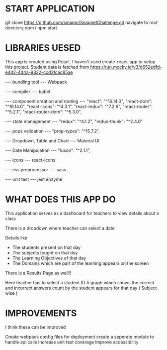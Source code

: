 # START APPLICATION

git clone https://github.com/smapm/SnappetChallenge.git
navigate to root directory
npm i
npm start

# LIBRARIES UESED

This app is created using React.
I haven't used create-react-app to setup this project.
Student data is fetched from https://run.mocky.io/v3/d652edfd-e4d2-4d4a-9322-ccd3fcac85ae

--- bundling tool ---
Webpack

--- compiler ---
babel

--- component creation and routing ---
"react": "^16.14.0",
"react-dom": "^16.14.0",
"react-icons": "^4.3.1",
"react-redux": "^7.2.6",
"react-router": "^5.2.1",
"react-router-dom": "^5.3.0",

--- state management ---
"redux": "^4.1.2",
"redux-thunk": "^2.4.0"

--- pops validation ---
"prop-types": "^15.7.2",

--- Dropdown, Table and Chart ---
Material UI

--- Date Manipulation ---
"luxon": "^2.1.1",

--- icons ---
react-icons

--- css preprocessor ---
sass

--- unit test ---
jest
enzyme

# WHAT DOES THIS APP DO

This application serves as a dashboard for teachers to view details about a class

There is a dropdown where teacher can select a date

Details like

* The students present on that day
* The subjects tought on that day
* The Learning Objectives of that day
* The Domains which are part of the learning appears on the screen

There is a Results Page as well!!

Here teacher has to select a student ID
A graph which shows the correct and incorrect answers count by the student appears for that day ( Subject wise ) 

# IMPROVEMENTS

I think these can be improved

Create webpack config files for deployment
create a seperate module to handle api calls
Increase unit test coverage
Improve accessibility

